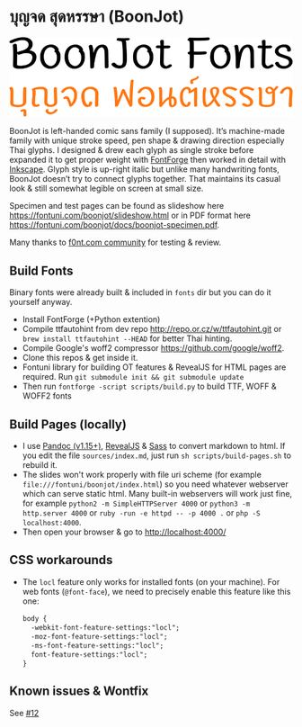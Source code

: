 # บุญจด สุดหรรษา (BoonJot)

![BoonJot Screenshoot](images/boonjot-header.png?raw=true)

BoonJot is left-handed comic sans family (I supposed). It’s machine-made family with unique stroke speed, pen shape & drawing direction especially Thai glyphs. I designed & drew each glyph as single stroke before expanded it to get proper weight with [FontForge](http://fontforge.github.io/en-US/) then worked in detail with [Inkscape](https://inkscape.org/en/). Glyph style is up-right italic but unlike many handwriting fonts, BoonJot doesn’t try to connect glyphs together. That maintains its casual look & still somewhat legible on screen at small size.

Specimen and test pages can be found as slideshow here <https://fontuni.com/boonjot/slideshow.html> or in PDF format here <https://fontuni.com/boonjot/docs/boonjot-specimen.pdf>.

Many thanks to [f0nt.com community](http://www.f0nt.com/forum/index.php/topic,22790.0.html) for testing & review. 

## Build Fonts

Binary fonts were already built & included in `fonts` dir but you can do it yourself anyway.

- Install FontForge (+Python extention)
- Compile ttfautohint from dev repo <http://repo.or.cz/w/ttfautohint.git> or `brew install ttfautohint --HEAD` for better Thai hinting.
- Compile Google's woff2 compressor <https://github.com/google/woff2>.
- Clone this repos & get inside it.
- Fontuni library for building OT features & RevealJS for HTML pages are required. Run `git submodule init && git submodule update`
- Then run `fontforge -script scripts/build.py` to build TTF, WOFF & WOFF2 fonts

## Build Pages (locally)

- I use [Pandoc (v1.15+)](http://pandoc.org/installing.html#installing-from-source), [RevealJS](https://github.com/hakimel/reveal.js/) & [Sass](http://sass-lang.com/install) to convert markdown to html. If you edit the file `sources/index.md`, just run `sh scripts/build-pages.sh` to rebuild it.
- The slides won't work properly with file uri scheme (for example `file:///fontuni/boonjot/index.html`) so you need whatever webserver which can serve static html. Many built-in webservers will work just fine, for example `python2 -m SimpleHTTPServer 4000` or `python3 -m http.server 4000` or `ruby -run -e httpd -- -p 4000 .` or `php -S localhost:4000`.
- Then open your browser & go to <http://localhost:4000/>

## CSS workarounds

- The `locl` feature only works for installed fonts (on your machine). For web fonts (`@font-face`), we need to precisely enable this feature like this one:

  ```
  body {
    -webkit-font-feature-settings:"locl"; 
    -moz-font-feature-settings:"locl"; 
    -ms-font-feature-settings:"locl"; 
    font-feature-settings:"locl";
  }
  ```

## Known issues & Wontfix

See [#12](https://github.com/fontuni/boonjot/issues/12)


